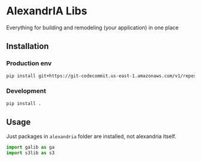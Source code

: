 # AlexandrIA Libs

Everything for building and remodeling (your application) in one place

## Installation

### Production env

```bash
pip install git+https://git-codecommit.us-east-1.amazonaws.com/v1/repos/fcxlabs-alexandria
```

### Development

```bash
pip install .
```

## Usage

Just packages in `alexandria` folder are installed, not alexandria itself.

```python
import galib as ga
import s3lib as s3
```
